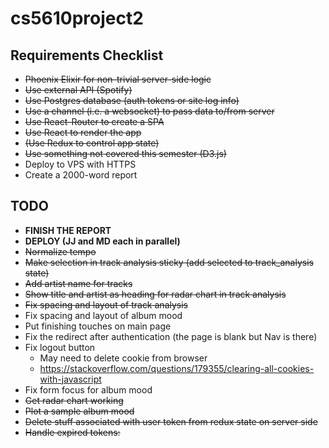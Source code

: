 # cs5610project2

## Requirements Checklist
* ~~Phoenix Elixir for non-trivial server-side logic~~
* ~~Use external API (Spotify)~~
* ~~Use Postgres database (auth tokens or site log info)~~
* ~~Use a channel (i.e. a websocket) to pass data to/from server~~
* ~~Use React-Router to create a SPA~~
* ~~Use React to render the app~~
* ~~(Use Redux to control app state)~~
* ~~Use something not covered this semester (D3.js)~~
* Deploy to VPS with HTTPS
* Create a 2000-word report

## TODO
* **FINISH THE REPORT**
* **DEPLOY (JJ and MD each in parallel)**
* ~~Normalize tempo~~
* ~~Make selection in track analysis sticky (add selected to track_analysis state)~~
* ~~Add artist name for tracks~~
* ~~Show title and artist as heading for radar chart in track analysis~~
* ~~Fix spacing and layout of track analysis~~
* Fix spacing and layout of album mood
* Put finishing touches on main page
* Fix the redirect after authentication (the page is blank but Nav is there)
* Fix logout button
  * May need to delete cookie from browser
  * https://stackoverflow.com/questions/179355/clearing-all-cookies-with-javascript
* Fix form focus for album mood
* ~~Get radar chart working~~
* ~~Plot a sample album mood~~
* ~~Delete stuff associated with user token from redux state on server side~~
* ~~Handle expired tokens:~~
